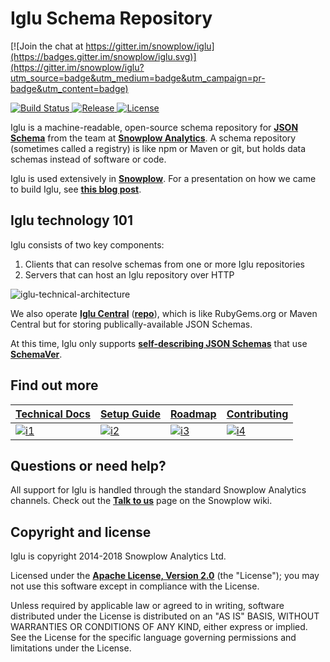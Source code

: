 # Iglu Schema Repository

[![Join the chat at https://gitter.im/snowplow/iglu](https://badges.gitter.im/snowplow/iglu.svg)](https://gitter.im/snowplow/iglu?utm_source=badge&utm_medium=badge&utm_campaign=pr-badge&utm_content=badge)

[ ![Build Status][travis-image] ][travis]
[ ![Release][release-image] ][releases]
[ ![License][license-image] ][license]

Iglu is a machine-readable, open-source schema repository for **[JSON Schema][json-schema]** from the team at **[Snowplow Analytics][snowplow-website]**. A schema repository (sometimes called a registry) is like npm or Maven or git, but holds data schemas instead of software or code.

Iglu is used extensively in **[Snowplow][snowplow-repo]**. For a presentation on how we came to build Iglu, see **[this blog post][snowplow-schema-post]**.

## Iglu technology 101

Iglu consists of two key components:

1. Clients that can resolve schemas from one or more Iglu repositories
2. Servers that can host an Iglu repository over HTTP

![iglu-technical-architecture][iglu-technical-architecture]

We also operate **[Iglu Central][iglu-central]** (**[repo][iglu-central-repo]**), which is like RubyGems.org or Maven Central but for storing publically-available JSON Schemas.

At this time, Iglu only supports **[self-describing JSON Schemas][self-desc-jsons]** that use **[SchemaVer][schemaver]**.

## Find out more

| **[Technical Docs][techdocs]**     | **[Setup Guide][setup]**     | **[Roadmap][roadmap]**           | **[Contributing][contributing]**           |
|-------------------------------------|-------------------------------|-----------------------------------|---------------------------------------------|
| [![i1][techdocs-image]][techdocs] | [![i2][setup-image]][setup] | [![i3][roadmap-image]][roadmap] | [![i4][contributing-image]][contributing] |

## Questions or need help?

All support for Iglu is handled through the standard Snowplow Analytics channels. Check out the **[Talk to us][talk-to-us]** page on the Snowplow wiki.

## Copyright and license

Iglu is copyright 2014-2018 Snowplow Analytics Ltd.

Licensed under the **[Apache License, Version 2.0][license]** (the "License");
you may not use this software except in compliance with the License.

Unless required by applicable law or agreed to in writing, software
distributed under the License is distributed on an "AS IS" BASIS,
WITHOUT WARRANTIES OR CONDITIONS OF ANY KIND, either express or implied.
See the License for the specific language governing permissions and
limitations under the License.

[travis-image]: https://travis-ci.org/snowplow/iglu.png?branch=master
[travis]: http://travis-ci.org/snowplow/iglu

[release-image]: https://img.shields.io/badge/release-8_Basel_Dove-orange.svg?style=flat
[releases]: https://github.com/snowplow/snowplow/releases

[license-image]: http://img.shields.io/badge/license-Apache--2-blue.svg?style=flat
[license]: http://www.apache.org/licenses/LICENSE-2.0

[json-schema]: http://json-schema.org/
[snowplow-website]: http://snowplowanalytics.com
[snowplow-repo]: https://github.com/snowplow/snowplow
[iglu-central-repo]: https://github.com/snowplow/iglu-central

[snowplow-schema-post]: http://snowplowanalytics.com/blog/2014/06/06/making-snowplow-schemas-flexible-a-technical-approach/
[self-desc-jsons]: http://snowplowanalytics.com/blog/2014/05/15/introducing-self-describing-jsons/
[schemaver]: http://snowplowanalytics.com/blog/2014/05/13/introducing-schemaver-for-semantic-versioning-of-schemas/

[iglu-central]: http://iglucentral.com

[iglu-technical-architecture]: https://github.com/snowplow/iglu/wiki/technical-documentation/images/technical-architecture.png

[techdocs-image]: https://d3i6fms1cm1j0i.cloudfront.net/github/images/techdocs.png
[setup-image]: https://d3i6fms1cm1j0i.cloudfront.net/github/images/setup.png
[roadmap-image]: https://d3i6fms1cm1j0i.cloudfront.net/github/images/roadmap.png
[contributing-image]: https://d3i6fms1cm1j0i.cloudfront.net/github/images/contributing.png

[techdocs]: https://github.com/snowplow/iglu/wiki/Iglu-technical-documentation
[setup]: https://github.com/snowplow/iglu/wiki/Setting-up-Iglu
[roadmap]: https://github.com/snowplow/iglu/wiki/Product-roadmap
[contributing]: https://github.com/snowplow/iglu/wiki/Contributing

[talk-to-us]: https://github.com/snowplow/snowplow/wiki/Talk-to-us
